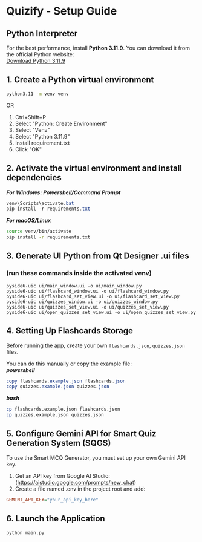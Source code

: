 # Quizify - Setup Guide
## Python Interpreter
For the best performance, install **Python 3.11.9**. You can download it from the official Python website:  
[Download Python 3.11.9](https://www.python.org/downloads/release/python-3119/)

## 1. Create a Python virtual environment
```bash
python3.11 -m venv venv
```
OR  
1. Ctrl+Shift+P
2. Select "Python: Create Environment"
3. Select "Venv"
4. Select "Python 3.11.9"
5. Install requirement.txt
6. Click "OK"

## 2. Activate the virtual environment and install dependencies
***For Windows: Powershell/Command Prompt***
```powershell
venv\Scripts\activate.bat  
pip install -r requirements.txt
```
***For macOS/Linux***
```bash
source venv/bin/activate
pip install -r requirements.txt
```

## 3. Generate UI Python from Qt Designer .ui files
### (run these commands inside the activated venv)
```
pyside6-uic ui/main_window.ui -o ui/main_window.py  
pyside6-uic ui/flashcard_window.ui -o ui/flashcard_window.py  
pyside6-uic ui/flashcard_set_view.ui -o ui/flashcard_set_view.py  
pyside6-uic ui/quizzes_window.ui -o ui/quizzes_window.py  
pyside6-uic ui/quizzes_set_view.ui -o ui/quizzes_set_view.py
pyside6-uic ui/open_quizzes_set_view.ui -o ui/open_quizzes_set_view.py
```

## 4. Setting Up Flashcards Storage
Before running the app, create your own `flashcards.json`, `quizzes.json` files.

You can do this manually or copy the example file:  
***powershell***
```powershell
copy flashcards.example.json flashcards.json
copy quizzes.example.json quizzes.json
```
***bash***
```bash
cp flashcards.example.json flashcards.json
cp quizzes.example.json quizzes.json
```

## 5. Configure Gemini API for Smart Quiz Generation System (SQGS)
To use the Smart MCQ Generator, you must set up your own Gemini API key.  
1. Get an API key from Google AI Studio: (https://aistudio.google.com/prompts/new_chat)  
2. Create a file named .env in the project root and add:  
```ini
GEMINI_API_KEY="your_api_key_here"
```

## 6. Launch the Application
```
python main.py
```